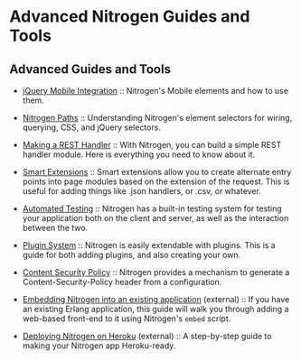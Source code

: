 <!-- dash: Advanced Nitrogen | Guide | ##:Section -->


# Advanced Nitrogen Guides and Tools

## Advanced Guides and Tools

* [jQuery Mobile Integration](jquery_mobile_integration.md) :: Nitrogen's
  Mobile elements and how to use them.

* [Nitrogen Paths](paths.md) :: Understanding Nitrogen's element selectors for
  wiring, querying, CSS, and jQuery selectors.

* [Making a REST Handler](rest.md) :: With Nitrogen, you can build a simple
  REST handler module. Here is everything you need to know about it.

* [Smart Extensions](smart_extensions.md) :: Smart extensions allow you to
  create alternate entry points into page modules based on the extension of the
  request. This is useful for adding things like .json handlers, or .csv, or
  whatever.

* [Automated Testing](testing.md) :: Nitrogen has a built-in testing system for
  testing your application both on the client and server, as well as the
  interaction between the two.

* [Plugin System](plugins.md) :: Nitrogen is easily extendable with plugins.
  This is a guide for both adding plugins, and also creating your own.

* [Content Security Policy](csp.md) :: Nitrogen provides a mechanism to
  generate a Content-Security-Policy header from a configuration.

* [Embedding Nitrogen into an existing application](http://sigma-star.com/blog/post/embedding-nitrogen) (external)
  :: If you have an existing Erlang application, this guide will walk you
  through adding a web-based front-end to it using Nitrogen's `embed` script.

* [Deploying Nitrogen on Heroku](https://web.archive.org/web/20170429000130/http://cstar.io/2014/07/02/nitrogen-on-heroku.html)
  (external) :: A step-by-step guide to making your Nitrogen app Heroku-ready.


